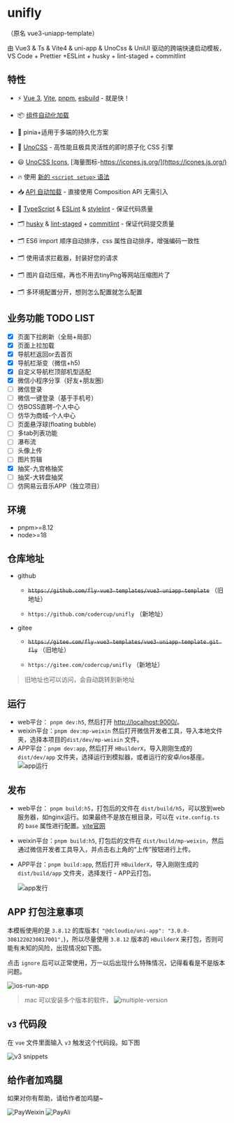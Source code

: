 # unifly

（原名 vue3-uniapp-template）

由 Vue3 & Ts & Vite4 & uni-app & UnoCss & UniUI 驱动的跨端快速启动模板，VS Code + Prettier +ESLint + husky + lint-staged + commitlint

## 特性

- ⚡️ [Vue 3](https://github.com/vuejs/core), [Vite](https://github.com/vitejs/vite), [pnpm](https://pnpm.io/), [esbuild](https://github.com/evanw/esbuild) - 就是快！

- 📦 [组件自动化加载](./src/components)

- 📑 pinia+适用于多端的持久化方案

- 🎨 [UnoCSS](https://unocss.dev/) - 高性能且极具灵活性的即时原子化 CSS 引擎

- 😃 [UnoCSS Icons](https://unocss.dev/presets/icons), [海量图标-https://icones.js.org/](https://icones.js.org/)

- 🔥 使用 [新的 `<script setup>` 语法](https://github.com/vuejs/rfcs/pull/227)

- 📥 [API 自动加载](https://github.com/antfu/unplugin-auto-import) - 直接使用 Composition API 无需引入

- 🦾 [TypeScript](https://www.typescriptlang.org/) & [ESLint](https://eslint.org/) & [stylelint](https://stylelint.io/) - 保证代码质量

- 🗂 [husky](https://typicode.github.io/husky/) & [lint-staged](https://github.com/lint-staged/lint-staged) + [commitlint](https://commitlint.js.org/) - 保证代码提交质量

- 🗂 ES6 import 顺序自动排序，css 属性自动排序，增强编码一致性

- 🗂 使用请求拦截器，封装好您的请求

- 🗂 图片自动压缩，再也不用去tinyPng等网站压缩图片了

- 🗂 多环境配置分开，想则怎么配置就怎么配置

## 业务功能 TODO LIST

- [x] 页面下拉刷新（全局+局部）
- [x] 页面上拉加载
- [x] 导航栏返回or去首页
- [x] 导航栏渐变（微信+h5)
- [x] 自定义导航栏顶部机型适配
- [x] 微信小程序分享（好友+朋友圈）
- [ ] 微信登录
- [ ] 微信一键登录（基于手机号）
- [ ] 仿BOSS直聘-个人中心
- [ ] 仿华为商城-个人中心
- [ ] 页面悬浮球(floating bubble)
- [ ] 多tab列表功能
- [ ] 瀑布流
- [ ] 头像上传
- [ ] 图片剪辑
- [x] 抽奖-九宫格抽奖
- [ ] 抽奖-大转盘抽奖
- [ ] 仿网易云音乐APP（独立项目）

## 环境

- pnpm>=8.12
- node>=18

## 仓库地址

- github

  - ~~`https://github.com/fly-vue3-templates/vue3-uniapp-template`~~ （旧地址）

  - `https://github.com/codercup/unifly` （新地址）

- gitee

  - ~~`https://gitee.com/fly-vue3-templates/vue3-uniapp-template.git fly`~~ （旧地址）

  - `https://gitee.com/codercup/unifly` （新地址）

> 旧地址也可以访问，会自动跳转到新地址

## 运行

- web平台： `pnpm dev:h5`, 然后打开 [http://localhost:9000/](http://localhost:9000/)。
- weixin平台：`pnpm dev:mp-weixin` 然后打开微信开发者工具，导入本地文件夹，选择本项目的`dist/dev/mp-weixin` 文件。
- APP平台：`pnpm dev:app`, 然后打开 `HBuilderX`，导入刚刚生成的`dist/dev/app` 文件夹，选择运行到模拟器，或者运行的安卓/ios基座。
  ![app运行](./screenshots/app-dev.png)

## 发布

- web平台： `pnpm build:h5`，打包后的文件在 `dist/build/h5`，可以放到web服务器，如nginx运行。如果最终不是放在根目录，可以在 `vite.config.ts` 的 `base` 属性进行配置。[vite官网](https://cn.vitejs.dev/config/shared-options.html#base)
- weixin平台：`pnpm build:h5`, 打包后的文件在 `dist/build/mp-weixin`，然后通过微信开发者工具导入，并点击右上角的“上传”按钮进行上传。
- APP平台：`pnpm build:app`, 然后打开 `HBuilderX`，导入刚刚生成的`dist/build/app` 文件夹，选择发行 - APP云打包。

  ![app发行](./screenshots/app-build.png)

## **APP 打包注意事项**

本模板使用的是 `3.8.12` 的库版本(` "@dcloudio/uni-app": "3.0.0-3081220230817001",`)，所以尽量使用 `3.8.12` 版本的 `HBuilderX` 来打包，否则可能有未知的风险，出现情况如下图。

点击 `ignore` 后可以正常使用，万一以后出现什么特殊情况，记得看看是不是版本问题。

![ios-run-app](./screenshots/ios-run-app.gif)

> mac 可以安装多个版本的软件，
> ![multiple-version](./screenshots/multiple-version.png)

## `v3` 代码段

在 `vue` 文件里面输入 `v3` 触发这个代码段。如下图

![v3 snippets](./screenshots/snippets.gif)

## 给作者加鸡腿

如果对你有帮助，请给作者加鸡腿~

![PayWeixin](./screenshots/pay-weixin.png)
![PayAli](./screenshots/pay-ali.png)
